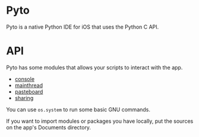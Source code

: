 
# Pyto

Pyto is a native Python IDE for iOS that uses the Python C API.

# API

Pyto has some modules that allows your scripts to interact with the app.

- [console](Console)
- [mainthread](MainThread)
- [pasteboard](Pasteboard)
- [sharing](Sharing)

You can use `os.system` to run some basic GNU commands.

If you want to import modules or packages you have locally, put the sources on the app's Documents directory.
